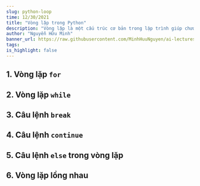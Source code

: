 ```yaml
---
slug: python-loop
time: 12/30/2021
title: "Vòng lặp trong Python"
description: "Vòng lặp là một cấu trúc cơ bản trong lập trình giúp chương trình thực hiện một hành động nào đó lặp đi lặp lại. Vòng lặp giúp giảm thiểu việc lặp lại mã nguồn, giúp chương trình trở nên ngắn gọn và dễ đọc. Trong Python, có hai loại vòng lặp cơ bản là vòng lặp `for` và vòng lặp `while`."
author: "Nguyễn Hữu Minh"
banner_url: https://raw.githubusercontent.com/MinhHuuNguyen/ai-lectures/refs/heads/master/0-syllabus/images/python-logo.png
tags:
is_highlight: false
---
```


## 1. Vòng lặp `for`

## 2. Vòng lặp `while`

## 3. Câu lệnh `break`

## 4. Câu lệnh `continue`

## 5. Câu lệnh `else` trong vòng lặp

## 6. Vòng lặp lồng nhau
